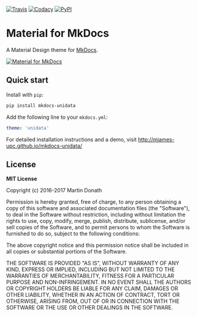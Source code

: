 [![Travis][travis-image]][travis-link]
[![Codacy][codacy-image]][codacy-link]
[![PyPI][pypi-image]][pypi-link]

  [travis-image]: https://travis-ci.org/mjames-upc/mkdocs-unidata.svg?branch=master
  [travis-link]: https://travis-ci.org/mjames-upc/mkdocs-unidata
  [codacy-image]: https://api.codacy.com/project/badge/Grade/fe07aa1fa91d453cb69711d3885c5d7e
  [codacy-link]: https://www.codacy.com/app/mjames/mkdocs-unidata?utm_source=github.com&amp;utm_medium=referral&amp;utm_content=mjames/mkdocs-unidata&amp;utm_campaign=Badge_Grade
  [pypi-image]: https://img.shields.io/pypi/v/mkdocs-unidata.svg
  [pypi-link]: https://pypi.python.org/pypi/mkdocs-unidata

# Material for MkDocs

A Material Design theme for [MkDocs](http://www.mkdocs.org).

[![Material for MkDocs](docs/images/material.png)](http://mjames-upc.github.io/mkdocs-unidata/)

## Quick start

Install with `pip`:

``` sh
pip install mkdocs-unidata
```

Add the following line to your `mkdocs.yml`:

``` yaml
theme: 'unidata'
```

For detailed installation instructions and a demo, visit
http://mjames-upc.github.io/mkdocs-unidata/

## License

**MIT License**

Copyright (c) 2016-2017 Martin Donath

Permission is hereby granted, free of charge, to any person obtaining a copy
of this software and associated documentation files (the "Software"), to
deal in the Software without restriction, including without limitation the
rights to use, copy, modify, merge, publish, distribute, sublicense, and/or
sell copies of the Software, and to permit persons to whom the Software is
furnished to do so, subject to the following conditions:

The above copyright notice and this permission notice shall be included in
all copies or substantial portions of the Software.

THE SOFTWARE IS PROVIDED "AS IS", WITHOUT WARRANTY OF ANY KIND, EXPRESS OR
IMPLIED, INCLUDING BUT NOT LIMITED TO THE WARRANTIES OF MERCHANTABILITY,
FITNESS FOR A PARTICULAR PURPOSE AND NON-INFRINGEMENT. IN NO EVENT SHALL THE
AUTHORS OR COPYRIGHT HOLDERS BE LIABLE FOR ANY CLAIM, DAMAGES OR OTHER
LIABILITY, WHETHER IN AN ACTION OF CONTRACT, TORT OR OTHERWISE, ARISING
FROM, OUT OF OR IN CONNECTION WITH THE SOFTWARE OR THE USE OR OTHER DEALINGS
IN THE SOFTWARE.
